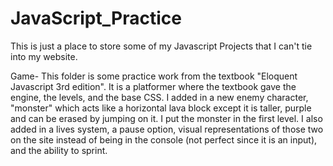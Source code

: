 # JavaScript_Practice
This is just a place to store some of my Javascript Projects that I can't tie into my website.

Game-
This folder is some practice work from the textbook "Eloquent Javascript 3rd edition". It is a platformer where the textbook gave the engine, the levels, and the base CSS. I added in a new enemy character, "monster" which acts like a horizontal lava block except it is taller, purple and can be erased by jumping on it. I put the monster in the first level. I also added in a lives system, a pause option, visual representations of those two on the site instead of being in the console (not perfect since it is an input), and the ability to sprint.
